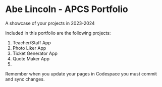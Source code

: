 # Abe Lincoln - APCS Portfolio
A showcase of your projects in 2023-2024

Included in this portfolio are the following projects:

1. Teacher/Staff App
1. Photo Liker App
1. Ticket Generator App
1. Quote Maker App
1. 

Remember when you update your pages in Codespace you must commit and sync changes.